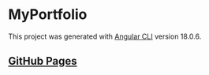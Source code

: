 # MyPortfolio

This project was generated with [Angular CLI](https://github.com/angular/angular-cli) version 18.0.6.

<h2><a href="https://drakin003.github.io/MyPortfolio/">GitHub Pages</a></h2>
